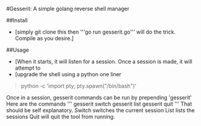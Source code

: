 #Gesserit: A simple golang reverse shell manager

##Install

- [simply git clone this then '''go run gesserit.go''' will do the trick. Compile as you desire.]

##Usage
- [When it starts, it will listen for a session. Once a session is made, it will attempt to
- [upgrade the shell using a python one liner
> python -c 'import pty; pty.spawn("/bin/bash")'

Once in a session, gesserit commands can be run by prepending 'gesserit' 
Here are the commands
'''
gesserit switch
gesserit list
gesserit quit
'''
That should be self explanatory. 
Switch switches the current session
List lists the sessions
Quit will quit the tool from running.

